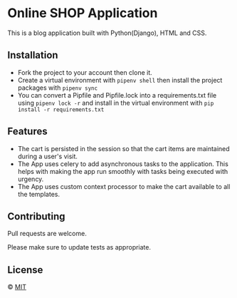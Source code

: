 # Online SHOP Application
 This is a blog application built with Python(Django), HTML and CSS.

## Installation
- Fork the project to your account then clone it.
- Create a virtual environment with `pipenv shell` then install the project packages with `pipenv sync`
- You can convert a Pipfile and Pipfile.lock into a requirements.txt file using `pipenv lock -r` and install in the virtual environment with `pip install -r requirements.txt`

<!--
NB: 
- The project uses a PotsgreSQL Database.
- The App uses trigram similarity so create the extenstion in your db.
```bash
$ psql <db_name>;
$ CREATE EXTENSION pg_trgm;
```
-->
## Features
- The cart is persisted in the session so that the cart items are maintained during a user's visit.
- The App uses celery to add asynchronous tasks to the application. This helps with making the app run smoothly with tasks being executed with urgency.
- The App uses custom context processor to make the cart available to all the templates.

<!-- ![alt text for screen readers](./static/images/search.png "Search Module"). -->


## Contributing
Pull requests are welcome.

Please make sure to update tests as appropriate.

## License
&copy; [MIT](https://choosealicense.com/licenses/mit/)
